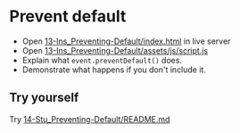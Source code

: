 

# Prevent default

* Open [13-Ins_Preventing-Default/index.html](../activities/13-Ins_Preventing-Default/index.html) in live server
* Open [13-Ins_Preventing-Default/assets/js/script.js](../activities/13-Ins_Preventing-Default/assets/js/script.js)
* Explain what `event.preventDefault()` does.
* Demonstrate what happens if you don't include it.

## Try yourself

Try [14-Stu_Preventing-Default/README.md](../activities/14-Stu_Preventing-Default/README.md)
